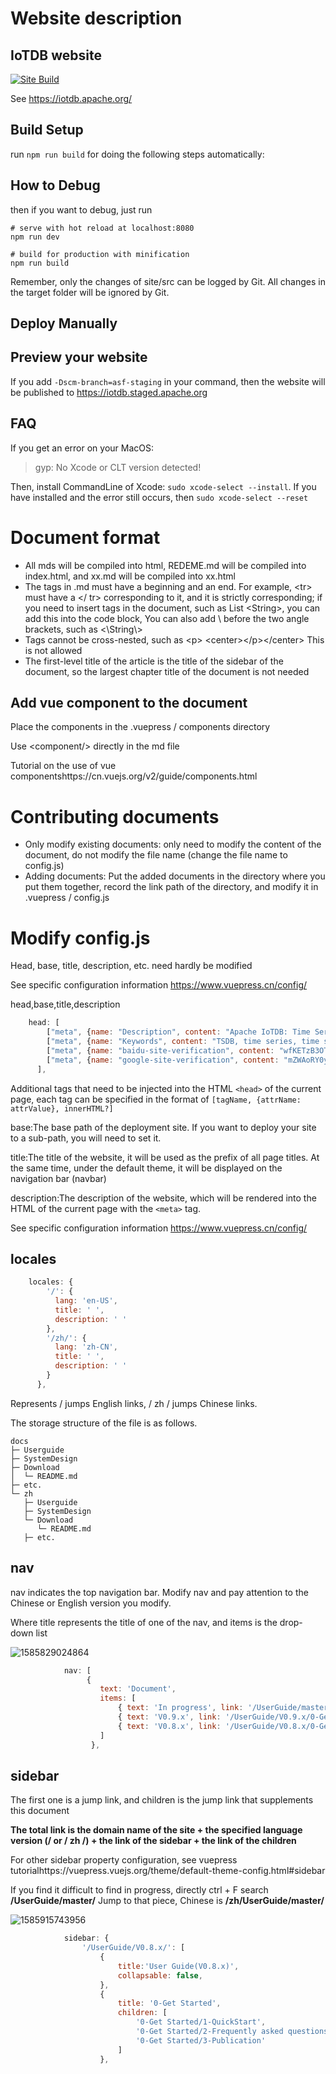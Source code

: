 <!--

    Licensed to the Apache Software Foundation (ASF) under one
    or more contributor license agreements.  See the NOTICE file
    distributed with this work for additional information
    regarding copyright ownership.  The ASF licenses this file
    to you under the Apache License, Version 2.0 (the
    "License"); you may not use this file except in compliance
    with the License.  You may obtain a copy of the License at
    
        http://www.apache.org/licenses/LICENSE-2.0
    
    Unless required by applicable law or agreed to in writing,
    software distributed under the License is distributed on an
    "AS IS" BASIS, WITHOUT WARRANTIES OR CONDITIONS OF ANY
    KIND, either express or implied.  See the License for the
    specific language governing permissions and limitations
    under the License.

-->

# Website description

## IoTDB website

[![Site Build](https://github.com/apache/iotdb-docs/actions/workflows/site-build.yaml/badge.svg)](https://github.com/apache/iotdb-docs/actions/workflows/site-build.yaml)

See https://iotdb.apache.org/

## Build Setup


run `npm run build` for doing the following steps automatically:


## How to Debug

then if you want to debug, just run 

```
# serve with hot reload at localhost:8080
npm run dev

# build for production with minification
npm run build
```

Remember, only the changes of site/src can be logged by Git. 
All changes in the target folder will be ignored by Git.

## Deploy Manually



## Preview your website

If you add `-Dscm-branch=asf-staging` in your command, then the website will be published to https://iotdb.staged.apache.org


## FAQ

If you get an error on your MacOS:

> gyp: No Xcode or CLT version detected! 

Then, install CommandLine of Xcode: `sudo xcode-select --install`.
If you have installed and the error still occurs, then `sudo xcode-select --reset`

# Document format

- All mds will be compiled into html, REDEME.md will be compiled into index.html, and xx.md will be compiled into xx.html
- The tags in .md must have a beginning and an end. For example, \<tr> must have a \</ tr> corresponding to it, and it is strictly corresponding; if you need to insert tags in the document, such as List \<String>, you can add this into the code block, You can also add \ before the two  angle brackets, such as \<\\String\\>
- Tags cannot be cross-nested, such as \<p> \<center>\</p>\</center> This is not allowed
- The first-level title of the article is the title of the sidebar of the document, so the largest chapter title of the document is not needed

## Add vue component to the document

Place the components in the .vuepress / components directory

Use \<component/> directly in the md file

Tutorial on the use of vue componentshttps://cn.vuejs.org/v2/guide/components.html

# Contributing documents

- Only modify existing documents: only need to modify the content of the document, do not modify the file name (change the file name to config.js)
- Adding documents: Put the added documents in the directory where you put them together, record the link path of the directory, and modify it in .vuepress / config.js

# Modify config.js

Head, base, title, description, etc. need hardly be modified

See specific configuration information https://www.vuepress.cn/config/

 head,base,title,description

```js
    head: [
		["meta", {name: "Description", content: "Apache IoTDB: Time Series Database for IoT"}],
        ["meta", {name: "Keywords", content: "TSDB, time series, time series database, IoTDB, IoT database, IoT data management,时序数据库, 时间序列管理, IoTDB, 物联网数据库, 实时数据库, 物联网数据管理, 物联网数据"}],
        ["meta", {name: "baidu-site-verification", content: "wfKETzB3OT"}],
        ["meta", {name: "google-site-verification", content: "mZWAoRY0yj_HAr-s47zHCGHzx5Ju-RVm5wDbPnwQYFo"}],
      ],
```

Additional tags that need to be injected into the HTML `<head>` of the current page, each tag can be specified in the format of `[tagName, {attrName: attrValue}, innerHTML?]`

base:The base path of the deployment site. If you want to deploy your site to a sub-path, you will need to set it.

title:The title of the website, it will be used as the prefix of all page titles. At the same time, under the default theme, it will be displayed on the navigation bar (navbar)

description:The description of the website, which will be rendered into the HTML of the current page with the `<meta>` tag.

See specific configuration information https://www.vuepress.cn/config/

## locales

```js
	locales: {
		'/': {
		  lang: 'en-US', 
		  title: ' ',
		  description: ' '
		},
		'/zh/': {
		  lang: 'zh-CN',
		  title: ' ',
		  description: ' '
		}
	  },
```

Represents / jumps English links, / zh / jumps Chinese links.

The storage structure of the file is as follows.

```
docs
├─ Userguide
├─ SystemDesign
├─ Download
│  └─ README.md
├─ etc.
└─ zh
   ├─ Userguide
   ├─ SystemDesign
   └─ Download
      └─ README.md
   ├─ etc.
```

## nav

nav indicates the top navigation bar. Modify nav and pay attention to the Chinese or English version you modify.

Where title represents the title of one of the nav, and items is the drop-down list

![1585829024864](https://user-images.githubusercontent.com/37333508/78358190-57d8ad80-75e5-11ea-87cb-48da2eb5383a.png)

```js
			nav: [
				 {
					text: 'Document',
					items: [
						{ text: 'In progress', link: '/UserGuide/master/0-Get Started/1-QuickStart' },
						{ text: 'V0.9.x', link: '/UserGuide/V0.9.x/0-Get Started/1-QuickStart' },
					    { text: 'V0.8.x', link: '/UserGuide/V0.8.x/0-Get Started/1-QuickStart'},
					]
				  },
```

## sidebar

The first one is a jump link, and children is the jump link that supplements this document

**The total link is the domain name of the site + the specified language version (/ or / zh /) + the link of the sidebar + the link of the children**

For other sidebar property configuration, see vuepress tutorialhttps://vuepress.vuejs.org/theme/default-theme-config.html#sidebar

If you find it difficult to find in progress, directly ctrl + F search **/UserGuide/master/** Jump to that piece, Chinese is **/zh/UserGuide/master/**

![1585915743956](https://user-images.githubusercontent.com/37333508/78359162-121ce480-75e7-11ea-87ab-7ab61d5cda39.png)

```js
			sidebar: {
				'/UserGuide/V0.8.x/': [
					{
						title:'User Guide(V0.8.x)',
						collapsable: false,
					},
					{
						title: '0-Get Started',
						children: [
							'0-Get Started/1-QuickStart',
							'0-Get Started/2-Frequently asked questions',
							'0-Get Started/3-Publication'
						]
					},
```



